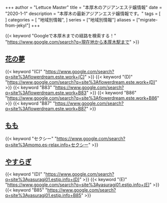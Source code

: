 +++
author = "Lettuce Master"
title = "本厚木のアジアンエステ嬢情報"
date = "2020-1-1"
description = "本厚木の最新アジアンエステ嬢情報です。"
tags = [
]
categories = [
    "地域別情報",
]
series = ["地域別情報"]
aliases = ["migrate-from-jekyl"]
+++

{{< keyword "Googleで本厚木までの経路を検索する！" "https://www.google.com/search?q=現在地から本厚木駅まで" >}}

## [花の夢](http://flowerdream.este.work/)
{{< keyword "(C)" "https://www.google.com/search?q=site%3Aflowerdream.este.work+(C)" >}} {{< keyword "(D)" "https://www.google.com/search?q=site%3Aflowerdream.este.work+(D)" >}} {{< keyword "B83" "https://www.google.com/search?q=site%3Aflowerdream.este.work+B83" >}} {{< keyword "B86" "https://www.google.com/search?q=site%3Aflowerdream.este.work+B86" >}} {{< keyword "B87" "https://www.google.com/search?q=site%3Aflowerdream.este.work+B87" >}} 

## [もも](http://momo.es-relax.info/)
{{< keyword "セクシー" "https://www.google.com/search?q=site%3Amomo.es-relax.info+セクシー" >}} 

## [やすらぎ](https://yasuragi01.estjp.info/)
{{< keyword "(D)" "https://www.google.com/search?q=site%3Ayasuragi01.estjp.info+(D)" >}} {{< keyword "(E)" "https://www.google.com/search?q=site%3Ayasuragi01.estjp.info+(E)" >}} {{< keyword "B85" "https://www.google.com/search?q=site%3Ayasuragi01.estjp.info+B85" >}} 

